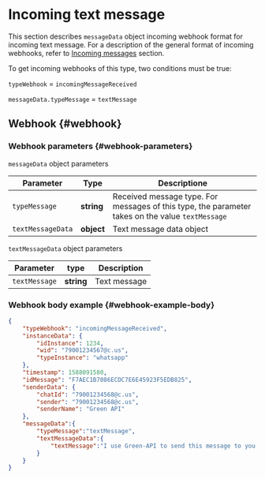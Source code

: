 # Incoming text message 

This section describes `messageData` object incoming webhook format for incoming text message. For a description of the general format of incoming webhooks, refer to [Incoming messages](Webhook-IncomingMessageReceived.md) section. 

To get incoming webhooks of this type, two conditions must be true:

`typeWebhook` = `incomingMessageReceived`

`messageData.typeMessage` = `textMessage`

## Webhook {#webhook}

### Webhook parameters {#webhook-parameters}

`messageData` object parameters

Parameter | Type | Descriptionе
----- | ----- | -----
`typeMessage` | **string** | Received message type. For messages of this type, the parameter takes on the value `textMessage` 
`textMessageData` | **object** | Text message data object 

`textMessageData` object parameters

Parameter | type | Description
----- | ----- | -----
`textMessage` | **string** | Text message

### Webhook body example {#webhook-example-body}

```json
{
    "typeWebhook": "incomingMessageReceived",
    "instanceData": {
        "idInstance": 1234,
        "wid": "79001234567@c.us",
        "typeInstance": "whatsapp"
    },
    "timestamp": 1588091580,
    "idMessage": "F7AEC1B7086ECDC7E6E45923F5EDB825",
    "senderData": {
        "chatId": "79001234568@c.us",
        "sender": "79001234568@c.us",
        "senderName": "Green API"
    },
    "messageData":{
        "typeMessage":"textMessage",
        "textMessageData":{
            "textMessage":"I use Green-API to send this message to you!"
        }
    }
}
```
